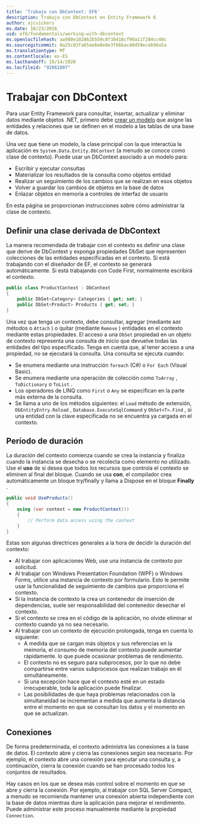 ```yaml
---
title: 'Trabajo con DbContext: EF6'
description: Trabajo con DbContext en Entity Framework 6
author: ajcvickers
ms.date: 10/23/2016
uid: ef6/fundamentals/working-with-dbcontext
ms.openlocfilehash: aa980e102862b559c8f38418cf90a11f284cc48c
ms.sourcegitcommit: 0a25c03fa65ae6e0e0e3f66bac48d59eceb96a5a
ms.translationtype: MT
ms.contentlocale: es-ES
ms.lasthandoff: 10/14/2020
ms.locfileid: "92062807"
---
```

# <a name="working-with-dbcontext"></a>Trabajar con DbContext

Para usar Entity Framework para consultar, insertar, actualizar y eliminar datos mediante objetos .NET, primero debe [crear un modelo](xref:ef6/modeling/index) que asigne las entidades y relaciones que se definen en el modelo a las tablas de una base de datos.

Una vez que tiene un modelo, la clase principal con la que interactúa la aplicación es `System.Data.Entity.DbContext` (a menudo se conoce como clase de contexto). Puede usar un DbContext asociado a un modelo para:
- Escribir y ejecutar consultas   
- Materializar los resultados de la consulta como objetos entidad
- Realizar un seguimiento de los cambios que se realizan en esos objetos
- Volver a guardar los cambios de objetos en la base de datos
- Enlazar objetos en memoria a controles de interfaz de usuario

En esta página se proporcionan instrucciones sobre cómo administrar la clase de contexto.  

## <a name="defining-a-dbcontext-derived-class"></a>Definir una clase derivada de DbContext  

La manera recomendada de trabajar con el contexto es definir una clase que derive de DbContext y exponga propiedades DbSet que representen colecciones de las entidades especificadas en el contexto. Si está trabajando con el diseñador de EF, el contexto se generará automáticamente. Si está trabajando con Code First, normalmente escribirá el contexto.  

``` csharp
public class ProductContext : DbContext
{
    public DbSet<Category> Categories { get; set; }
    public DbSet<Product> Products { get; set; }
}
```  

Una vez que tenga un contexto, debe consultar, agregar (mediante `Add` métodos o `Attach` ) o quitar (mediante `Remove` ) entidades en el contexto mediante estas propiedades. El acceso a una `DbSet` propiedad en un objeto de contexto representa una consulta de inicio que devuelve todas las entidades del tipo especificado. Tenga en cuenta que, al tener acceso a una propiedad, no se ejecutará la consulta. Una consulta se ejecuta cuando:  

- Se enumera mediante una instrucción `foreach` (C#) o `For Each` (Visual Basic).  
- Se enumera mediante una operación de colección como `ToArray` , `ToDictionary` o `ToList` .  
- Los operadores de LINQ como `First` o `Any` se especifican en la parte más externa de la consulta.  
- Se llama a uno de los métodos siguientes: el `Load` método de extensión, `DbEntityEntry.Reload` ,  `Database.ExecuteSqlCommand` y `DbSet<T>.Find` , si una entidad con la clave especificada no se encuentra ya cargada en el contexto.  

## <a name="lifetime"></a>Período de duración  

La duración del contexto comienza cuando se crea la instancia y finaliza cuando la instancia se desecha o se recolecta como elemento no utilizado. Use el **uso** de si desea que todos los recursos que controla el contexto se eliminen al final del bloque. Cuando se usa **con**, el compilador crea automáticamente un bloque try/finally y llama a Dispose en el bloque **Finally** .  

``` csharp
public void UseProducts()
{
    using (var context = new ProductContext())
    {     
        // Perform data access using the context
    }
}
```  

Estas son algunas directrices generales a la hora de decidir la duración del contexto:  

- Al trabajar con aplicaciones Web, use una instancia de contexto por solicitud.  
- Al trabajar con Windows Presentation Foundation (WPF) o Windows Forms, utilice una instancia de contexto por formulario. Esto le permite usar la funcionalidad de seguimiento de cambios que proporciona el contexto.  
- Si la instancia de contexto la crea un contenedor de inserción de dependencias, suele ser responsabilidad del contenedor desechar el contexto.
- Si el contexto se crea en el código de la aplicación, no olvide eliminar el contexto cuando ya no sea necesario.  
- Al trabajar con un contexto de ejecución prolongada, tenga en cuenta lo siguiente:  
    - A medida que se cargan más objetos y sus referencias en la memoria, el consumo de memoria del contexto puede aumentar rápidamente. lo que puede ocasionar problemas de rendimiento.  
    - El contexto no es seguro para subprocesos, por lo que no debe compartirse entre varios subprocesos que realizan trabajo en él simultáneamente.
    - Si una excepción hace que el contexto esté en un estado irrecuperable, toda la aplicación puede finalizar.  
    - Las posibilidades de que haya problemas relacionados con la simultaneidad se incrementan a medida que aumenta la distancia entre el momento en que se consultan los datos y el momento en que se actualizan.  

## <a name="connections"></a>Conexiones  

De forma predeterminada, el contexto administra las conexiones a la base de datos. El contexto abre y cierra las conexiones según sea necesario. Por ejemplo, el contexto abre una conexión para ejecutar una consulta y, a continuación, cierra la conexión cuando se han procesado todos los conjuntos de resultados.  

Hay casos en los que se desea más control sobre el momento en que se abre y cierra la conexión. Por ejemplo, al trabajar con SQL Server Compact, a menudo se recomienda mantener una conexión abierta independiente con la base de datos mientras dure la aplicación para mejorar el rendimiento. Puede administrar este proceso manualmente mediante la propiedad `Connection`.  
